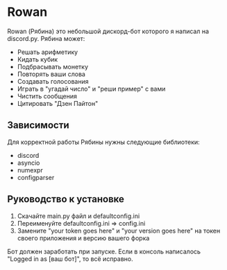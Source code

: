 # Rowan
Rowan (Рябина) это небольшой дискорд-бот которого я написал на discord.py.
Рябина может:
- Решать арифметику
- Кидать кубик
- Подбрасывать монетку
- Повторять ваши слова
- Создавать голосования
- Играть в "угадай число" и "реши пример" с вами
- Чистить сообщения
- Цитировать "Дзен Пайтон"

## Зависимости
Для корректной работы Рябины нужны следующие библиотеки:
- discord
- asyncio
- numexpr
- configparser

## Руководство к установке
1. Скачайте main.py файл и defaultconfig.ini
2. Переименуйте defaultconfig.ini => config.ini
3. Замените "your token goes here" и "your version goes here" на токен своего приложения и версию вашего форка

Бот должен заработать при запуске. Если в консоль написалось "Logged in as [ваш бот]", то всё исправно.